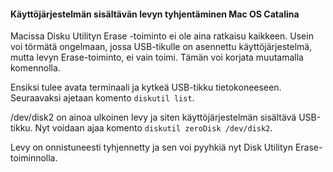 #### Käyttöjärjestelmän sisältävän levyn tyhjentäminen Mac OS Catalina

Macissa Disku Utilityn Erase -toiminto ei ole aina ratkaisu kaikkeen. Usein voi törmätä ongelmaan, jossa USB-tikulle on asennettu käyttöjärjestelmä, mutta levyn Erase-toiminto, ei vain toimi. Tämän voi korjata muutamalla komennolla.

Ensiksi tulee avata terminaali ja kytkeä USB-tikku tietokoneeseen. Seuraavaksi ajetaan komento `diskutil list`.

/dev/disk2 on ainoa ulkoinen levy ja siten käyttöjärjestelmän sisältävä USB-tikku. Nyt voidaan ajaa komento `diskutil zeroDisk /dev/disk2`.

Levy on onnistuneesti tyhjennetty ja sen voi pyyhkiä nyt Disk Utilityn Erase-toiminnolla.
